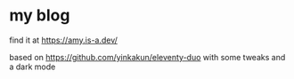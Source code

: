 # my blog

find it at https://amy.is-a.dev/

based on https://github.com/yinkakun/eleventy-duo with some tweaks and a dark mode